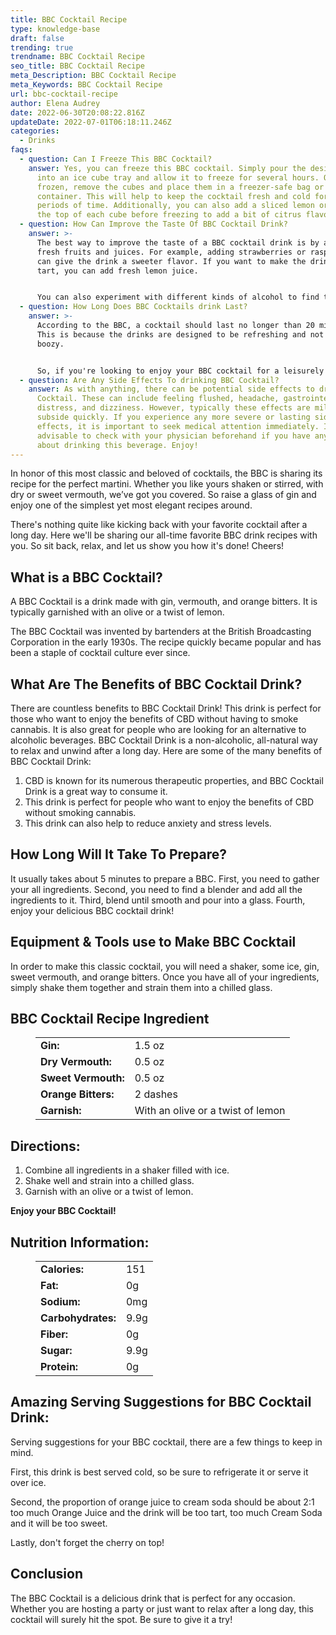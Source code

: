 ```yaml
---
title: BBC Cocktail Recipe
type: knowledge-base
draft: false
trending: true
trendname: BBC Cocktail Recipe
seo_title: BBC Cocktail Recipe
meta_Description: BBC Cocktail Recipe
meta_Keywords: BBC Cocktail Recipe
url: bbc-cocktail-recipe
author: Elena Audrey
date: 2022-06-30T20:08:22.816Z
updateDate: 2022-07-01T06:18:11.246Z
categories:
  - Drinks
faqs:
  - question: Can I Freeze This BBC Cocktail?
    answer: Yes, you can freeze this BBC cocktail. Simply pour the desired amount
      into an ice cube tray and allow it to freeze for several hours. Once
      frozen, remove the cubes and place them in a freezer-safe bag or
      container. This will help to keep the cocktail fresh and cold for longer
      periods of time. Additionally, you can also add a sliced lemon or lime to
      the top of each cube before freezing to add a bit of citrus flavor. Enjoy!
  - question: How Can Improve the Taste Of BBC Cocktail Drink?
    answer: >-
      The best way to improve the taste of a BBC cocktail drink is by adding
      fresh fruits and juices. For example, adding strawberries or raspberries
      can give the drink a sweeter flavor. If you want to make the drink more
      tart, you can add fresh lemon juice.


      You can also experiment with different kinds of alcohol to find the perfect combination for your taste buds! Try adding vodka for a harsher taste or gin for a more mellow flavor. No matter what you do, be sure to enjoy your delicious BBC cocktail!
  - question: How Long Does BBC Cocktails drink Last?
    answer: >-
      According to the BBC, a cocktail should last no longer than 20 minutes.
      This is because the drinks are designed to be refreshing and not too
      boozy. 


      So, if you're looking to enjoy your BBC cocktail for a leisurely evening, be sure to monitor your intake accordingly. And of course, always drink responsibly!
  - question: Are Any Side Effects To drinking BBC Cocktail?
    answer: As with anything, there can be potential side effects to drinking a BBC
      Cocktail. These can include feeling flushed, headache, gastrointestinal
      distress, and dizziness. However, typically these effects are mild and
      subside quickly. If you experience any more severe or lasting side
      effects, it is important to seek medical attention immediately. It is also
      advisable to check with your physician beforehand if you have any concerns
      about drinking this beverage. Enjoy!
---
```

In honor of this most classic and beloved of cocktails, the BBC is sharing its recipe for the perfect martini. Whether you like yours shaken or stirred, with dry or sweet vermouth, we’ve got you covered. So raise a glass of gin and enjoy one of the simplest yet most elegant recipes around. 

There's nothing quite like kicking back with your favorite cocktail after a long day. Here we'll be sharing our all-time favorite BBC drink recipes with you. So sit back, relax, and let us show you how it's done! Cheers!

## **What is a BBC Cocktail?**

A BBC Cocktail is a drink made with gin, vermouth, and orange bitters. It is typically garnished with an olive or a twist of lemon.

The BBC Cocktail was invented by bartenders at the British Broadcasting Corporation in the early 1930s. The recipe quickly became popular and has been a staple of cocktail culture ever since.

## **What Are The  Benefits of BBC Cocktail Drink?**

There are countless benefits to BBC Cocktail Drink! This drink is perfect for those who want to enjoy the benefits of CBD without having to smoke cannabis. It is also great for people who are looking for an alternative to alcoholic beverages. BBC Cocktail Drink is a non-alcoholic, all-natural way to relax and unwind after a long day. Here are some of the many benefits of BBC Cocktail Drink: 

1. CBD is known for its numerous therapeutic properties, and BBC Cocktail Drink is a great way to consume it.
2. This drink is perfect for people who want to enjoy the benefits of CBD without smoking cannabis.
3. This drink can also help to reduce anxiety and stress levels.

## **How Long Will It Take To Prepare?**

It usually takes about 5 minutes to prepare a BBC. First, you need to gather your all ingredients. Second, you need to find a blender and add all the ingredients to it. Third, blend until smooth and pour into a glass. Fourth, enjoy your delicious BBC cocktail drink!

## **Equipment & Tools use to Make BBC Cocktail**

In order to make this classic cocktail, you will need a shaker, some ice, gin, sweet vermouth, and orange bitters. Once you have all of your ingredients, simply shake them together and strain them into a chilled glass.

## **BBC Cocktail Recipe Ingredient**

<figure class="wp-block-table is-style-stripes">
  <table>
    <tbody>
      <tr>
        <td>
          <strong>Gin:</strong>
        </td>
        <td>1.5 oz</td>
      </tr>
      <tr>
        <td>
          <strong>Dry Vermouth:</strong>
        </td>
        <td> 0.5 oz</td>
      </tr>
      <tr>
        <td>
          <strong>Sweet Vermouth:</strong>
        </td>
        <td> 0.5 oz</td>
      </tr>
      <tr>
        <td>
          <strong>Orange Bitters:</strong>
        </td>
        <td>2 dashes</td>
     </tr>

   <tr>
        <td>
          <strong>Garnish:</strong>
        </td>
        <td>With an olive or a twist of lemon</td>
      </tr>
    </tbody>

  </table>
</figure>

## **Directions:**

1. Combine all ingredients in a shaker filled with ice. 
2. Shake well and strain into a chilled glass. 
3. Garnish with an olive or a twist of lemon.

**Enjoy your BBC Cocktail!**

## **Nutrition Information:**

<figure class="wp-block-table is-style-stripes">
  <table>
    <tbody>
      <tr>
        <td>
          <strong>Calories:</strong>
        </td>
        <td>151</td>
      </tr>
      <tr>
        <td>
          <strong>Fat:</strong>
        </td>
        <td> 0g</td>
      </tr>
      <tr>
        <td>
          <strong>Sodium:</strong>
        </td>
        <td> 0mg</td>
      </tr>
      <tr>
        <td>
          <strong>Carbohydrates:</strong>
        </td>
        <td>9.9g</td>
      </tr>
      <tr>
        <td>
          <strong>Fiber:</strong>
        </td>
        <td> 0g</td>
      </tr>
      <tr>
        <td>
          <strong>Sugar:</strong>
        </td>
        <td> 9.9g</td>
      </tr>
      <tr>
        <td>
          <strong>Protein:</strong>
        </td>
        <td>0g</td>
      </tr>
    </tbody>
  </table>
</figure>

## **Amazing Serving Suggestions for BBC Cocktail Drink:**

Serving suggestions for your BBC cocktail, there are a few things to keep in mind. 

First, this drink is best served cold, so be sure to refrigerate it or serve it over ice. 

Second, the proportion of orange juice to cream soda should be about 2:1 too much Orange Juice and the drink will be too tart, too much Cream Soda and it will be too sweet. 

Lastly, don't forget the cherry on top!

## **Conclusion**

The BBC Cocktail is a delicious drink that is perfect for any occasion. Whether you are hosting a party or just want to relax after a long day, this cocktail will surely hit the spot. Be sure to give it a try!